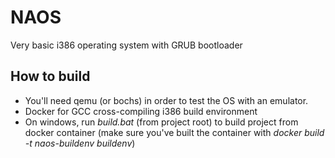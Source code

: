 # NAOS

Very basic i386 operating system with GRUB bootloader

## How to build

- You'll need qemu (or bochs) in order to test the OS with an emulator.
- Docker for GCC cross-compiling i386 build environment
- On windows, run _build.bat_ (from project root) to build project from docker container (make sure you've built the container with _docker build -t naos-buildenv buildenv_)
